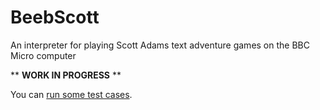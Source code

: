 # BeebScott
An interpreter for playing Scott Adams text adventure games on the BBC Micro computer

** **WORK IN PROGRESS** **

You can [run some test cases](http://bbcmicro.co.uk//jsbeeb/play.php?autoboot&disc=http://bbcmicro.co.uk//gameimg/discs/1411/cases.ssd).
